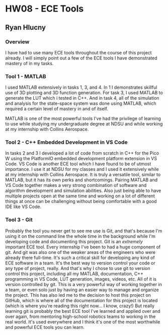# HW08 - ECE Tools

## Ryan Hlucny

### Overview

I have had to use many ECE tools throughout the course of this project already. I will simply point out a few of the ECE tools I have demonstrated mastery of in my tasks.

### Tool 1 - MATLAB

I used MATLAB extensively in tasks 1, 3, and 4. In 1 I demonstrates skillful use of 3D plotting and 3D function generation. For task 3, I used MATLAB to generate the LUT which i tested in C++. And in task 4, all of the simulation and analysis for the state-space system was done using MATLAB, which required a certain level of mastery in and of itself.

MATLAB is one of the most powerful tools I've had the privilege of learning to use while studying my undergraduate degree at NDSU and while working at my internship with Collins Aerospace.

### Tool 2 - C++ Embedded Development in VS Code

In tasks 2 and 3 I developed a lot of code from scratch in C++ for the Pico W using the PlatformIO embedded development platform extension in VS Code. VS Code is another ECE tool which I have found to be of utmost importance. I use it at NDSU for my classes and I used it extensively while at my internship with Collins Aerospace. It is truly a versatile tool, similar to MATLAB, but it has its own perks and shortcomings. Pairing MATLAB and VS Code together makes a very strong combination of software and algorithm development and simulation abilities. Also just being able to have multiple projects open at the same time and working on a lot of different things at once can be challenging without being comfortable with a good IDE like VS Code.

### Tool 3 - Git

Probably the tool you never get to see me use is Git, and that's because I'm using it on the command line the whole time in the background while I'm developing code and documenting this project. Git is an *extremely* important ECE tool. Every internship I've been to had a huge component of git. And git was also one of the weaker areas of the engineers who were already there full-time. It's such a critical skill for developing any kind of ECE software in a team. It's the best way to version control your code or any type of project, really. And that's why I chose to use git to version control this project, including all my MATLAB, documentation, C++ programming in VS Code, LUT generation, images, videos, etc. All of it is version controlled by git. This is a very powerful way of working together in a team, or even solo just by having an easier way to manage and organize the project. This has also led me to the decision to host this project on GitHub, which is where all of the documentation for this project is located (which is where you're reading this right now... I know, crazy!) But really learning git is probably the best ECE tool I've learned and applied over and over again, from mentoring high-school robotics teams to working in the real world. It's used everywhere and I think it's one of the most worthwhile and powerful ECE tools you can learn.

